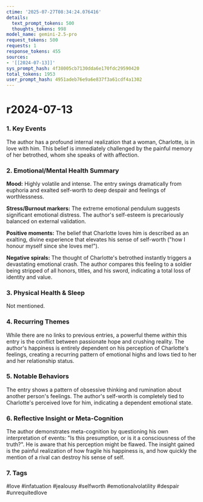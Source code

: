 ```yaml
---
ctime: '2025-07-27T08:34:24.076416'
details:
  text_prompt_tokens: 500
  thoughts_tokens: 998
model_name: gemini-2.5-pro
request_tokens: 500
requests: 1
response_tokens: 455
sources:
- '[[2024-07-13]]'
sys_prompt_hash: 4f38005cb7130dda6e170fdc29590420
total_tokens: 1953
user_prompt_hash: 4951adeb76e9a6e837f3a61cdf4a1302
---
```

# r2024-07-13

### 1. Key Events
The author has a profound internal realization that a woman, Charlotte, is in love with him. This belief is immediately challenged by the painful memory of her betrothed, whom she speaks of with affection.

### 2. Emotional/Mental Health Summary
**Mood:** Highly volatile and intense. The entry swings dramatically from euphoria and exalted self-worth to deep despair and feelings of worthlessness.

**Stress/Burnout markers:** The extreme emotional pendulum suggests significant emotional distress. The author's self-esteem is precariously balanced on external validation.

**Positive moments:** The belief that Charlotte loves him is described as an exalting, divine experience that elevates his sense of self-worth ("how I honour myself since she loves me!").

**Negative spirals:** The thought of Charlotte's betrothed instantly triggers a devastating emotional crash. The author compares this feeling to a soldier being stripped of all honors, titles, and his sword, indicating a total loss of identity and value.

### 3. Physical Health & Sleep
Not mentioned.

### 4. Recurring Themes
While there are no links to previous entries, a powerful theme *within* this entry is the conflict between passionate hope and crushing reality. The author's happiness is entirely dependent on his perception of Charlotte's feelings, creating a recurring pattern of emotional highs and lows tied to her and her relationship status.

### 5. Notable Behaviors
The entry shows a pattern of obsessive thinking and rumination about another person's feelings. The author's self-worth is completely tied to Charlotte's perceived love for him, indicating a dependent emotional state.

### 6. Reflective Insight or Meta-Cognition
The author demonstrates meta-cognition by questioning his own interpretation of events: "Is this presumption, or is it a consciousness of the truth?". He is aware that his perception might be flawed. The insight gained is the painful realization of how fragile his happiness is, and how quickly the mention of a rival can destroy his sense of self.

### 7. Tags
#love #infatuation #jealousy #selfworth #emotionalvolatility #despair #unrequitedlove
